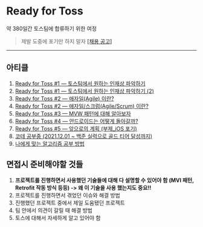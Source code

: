 # Ready for Toss

약 380일간 토스팀에 합류하기 위한 여정 

> 제발 도중에 포기만 하지 말자 [[채용 공고]](https://toss.im/career/job-detail?job_id=4071133003)

<!--약 2,000일간 토스팀에 합류하기 위한 여정

> 왜 2,000일? **약 2,000일 후면 군대와 대학 문제가 해결된다.** <br/>
> 아니면, 2022년에 산업기능요원으로 갈 수 있을지도?!-->

---

## 아티클

1. [Ready for Toss #1 — 토스팀에서 원하는 인재상 파악하기](https://jisungbin.medium.com/ready-for-toss-1-1-%ED%86%A0%EC%8A%A4%ED%8C%80%EC%97%90%EC%84%9C-%EC%9B%90%ED%95%98%EB%8A%94-%EC%9D%B8%EC%9E%AC%EC%83%81-%ED%8C%8C%EC%95%85%ED%95%98%EA%B8%B0-2167efd1f841)
2. [Ready for Toss #1 — 토스팀에서 원하는 인재상 파악하기 (2)](https://jisungbin.medium.com/ready-for-toss-1-2-%ED%86%A0%EC%8A%A4%ED%8C%80%EC%97%90%EC%84%9C-%EC%9B%90%ED%95%98%EB%8A%94-%EC%9D%B8%EC%9E%AC%EC%83%81-%ED%8C%8C%EC%95%85%ED%95%98%EA%B8%B0-9709d11d3b9d)
3. [Ready for Toss #2 — 애자일(Agile) 이란?](https://jisungbin.medium.com/ready-for-toss-2-1-%EC%95%A0%EC%9E%90%EC%9D%BC-agile-%EC%9D%B4%EB%9E%80-47a40c46060a)
4. [Ready for Toss #2 — 애자일/스크럼(Agile/Scrum) 이란?](https://jisungbin.medium.com/%EC%95%A0%EC%9E%90%EC%9D%BC-%EC%8A%A4%ED%81%AC%EB%9F%BC-agile-scrum-%EC%9D%B4%EB%9E%80-3ccd760ef624)
5. [Ready for Toss #3 — MVW 패턴에 대해 알아보자](https://jisungbin.medium.com/mvw-%ED%8C%A8%ED%84%B4%EC%97%90-%EB%8C%80%ED%95%B4-%EC%95%8C%EC%95%84%EB%B3%B4%EC%9E%90-dedffacb5099)
6. [Ready for Toss #4 — 안드로이드는 어떻게 돌아갈까?](https://jisungbin.medium.com/%EC%95%88%EB%93%9C%EB%A1%9C%EC%9D%B4%EB%93%9C%EB%8A%94-%EC%96%B4%EB%96%BB%EA%B2%8C-%EB%8F%8C%EC%95%84%EA%B0%88%EA%B9%8C-2eee02c66d78)
7. [Ready for Toss #5 — 앞으로의 계획 (부제_iOS 포기)](https://jisungbin.medium.com/%EC%95%9E%EC%9C%BC%EB%A1%9C%EC%9D%98-%EA%B3%84%ED%9A%8D-%EB%B6%80%EC%A0%9C-ios-%ED%8F%AC%EA%B8%B0-73499aaf636)
8. [코테 공부중 (2021.12.01 ~ 백준 실력으로 골드 티어 달성까지)](https://github.com/jisungbin/algorithm-code)
9. [나에게 맞는 알고리즘 공부 방법](https://jisungbin.medium.com/%EB%82%98%EC%97%90%EA%B2%8C-%EB%A7%9E%EB%8A%94-%EC%95%8C%EA%B3%A0%EB%A6%AC%EC%A6%98-%EA%B3%B5%EB%B6%80-%EB%B0%A9%EB%B2%95-9851d570f171)

## 면접시 준비해야할 것들

1. **프로젝트를 진행하면서 사용했던 기술들에 대해 다 설명할 수 있어야 함 (MVI 패턴, Retrofit 작동 방식 등등) -> 왜 이 기술을 사용 했는지도 중요!!**
2. 프로젝트를 진행하면서 겪었던 이슈와 해결 방법
3. 진행했던 프로젝트 중에서 제일 도움됐던 프로젝트
4. 팀 안에서 의견이 갈릴 때 해결 방법
5. 토스에 대해서 자세하게 알고 있어야 함
